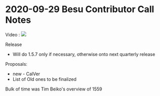 # 2020-09-29 Besu Contributor Call Notes

Video : ![](/wiki/plugins/servlet/confluence/placeholder/unknown-attachment?locale=en_US)

  

Release

- Will do 1.5.7 only if necessary, otherwise onto next quarterly release

Proposals:

- new - CalVer
- List of Old ones to be finalized

Bulk of time was Tim Beiko's overview of 1559
